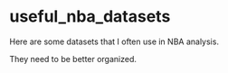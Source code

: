 # useful_nba_datasets

Here are some datasets that I often use in NBA analysis.

They need to be better organized.
